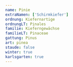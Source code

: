```yaml
---
name: Pinie
extraNamen: ['Schirmkiefer']
ordnung: Kiefernartige
ordnungLT: Pinales
familie: Kieferngewächse
familieLT: Pinaceae
gattung: Pinus
art: pinea
staude: false
winter: true
karlsgarten: true
---
```

